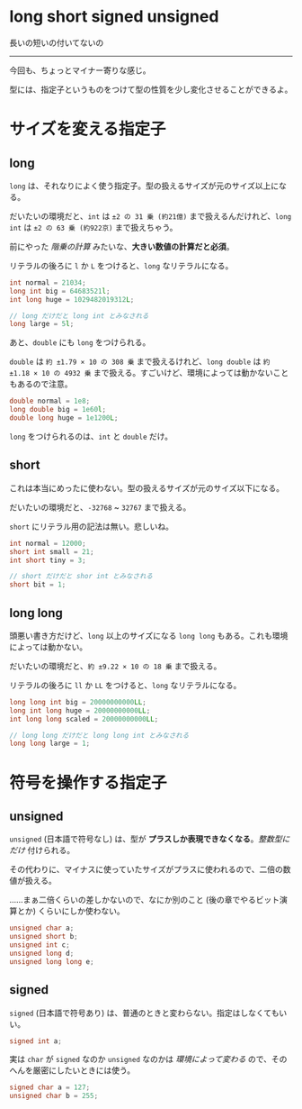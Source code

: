 # long short signed unsigned

長いの短いの付いてないの

---

今回も、ちょっとマイナー寄りな感じ。

型には、指定子というものをつけて型の性質を少し変化させることができるよ。

# サイズを変える指定子

## long

`long` は、それなりによく使う指定子。型の扱えるサイズが元のサイズ以上になる。

だいたいの環境だと、`int` は `±2 の 31 乗 (約21億)` まで扱えるんだけれど、`long int` は `±2 の 63 乗 (約922京)` まで扱えちゃう。

前にやった *階乗の計算* みたいな、**大きい数値の計算だと必須**。

リテラルの後ろに `l` か `L` をつけると、`long` なリテラルになる。

```cpp
int normal = 21034;
long int big = 64683521l;
int long huge = 1029482019312L;

// long だけだと long int とみなされる
long large = 5l;
```

あと、`double` にも `long` をつけられる。

`double` は `約 ±1.79 × 10 の 308 乗` まで扱えるけれど、`long double` は `約 ±1.18 × 10 の 4932 乗` まで扱える。すごいけど、環境によっては動かないこともあるので注意。

```cpp
double normal = 1e8;
long double big = 1e60l;
double long huge = 1e1200L;
```

`long` をつけられるのは、`int` と `double` だけ。

## short

これは本当にめったに使わない。型の扱えるサイズが元のサイズ以下になる。

だいたいの環境だと、`-32768` ~ `32767` まで扱える。

`short` にリテラル用の記法は無い。悲しいね。

```cpp
int normal = 12000;
short int small = 21;
int short tiny = 3;

// short だけだと shor int とみなされる
short bit = 1;
```

## long long

頭悪い書き方だけど、`long` 以上のサイズになる `long long` もある。これも環境によっては動かない。

だいたいの環境だと、`約 ±9.22 × 10 の 18 乗` まで扱える。

リテラルの後ろに `ll` か `LL` をつけると、`long` なリテラルになる。

```cpp
long long int big = 20000000000LL;
long int long huge = 20000000000LL;
int long long scaled = 20000000000LL;

// long long だけだと long long int とみなされる
long long large = 1;
```

# 符号を操作する指定子

## unsigned

`unsigned` (日本語で符号なし) は、型が **プラスしか表現できなくなる**。*整数型にだけ* 付けられる。

その代わりに、マイナスに使っていたサイズがプラスに使われるので、二倍の数値が扱える。

……まぁ二倍くらいの差しかないので、なにか別のこと (後の章でやるビット演算とか) くらいにしか使わない。

```cpp
unsigned char a;
unsigned short b;
unsigned int c;
unsigned long d;
unsigned long long e;
```

## signed

`signed` (日本語で符号あり) は、普通のときと変わらない。指定はしなくてもいい。

```cpp
signed int a;
```

実は `char` が `signed` なのか `unsigned` なのかは *環境によって変わる* ので、そのへんを厳密にしたいときには使う。

```cpp
signed char a = 127;
unsigned char b = 255;
```
